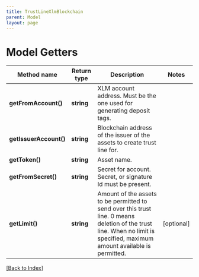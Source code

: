 ```yaml
---
title: TrustLineXlmBlockchain
parent: Model
layout: page
---
```


# Model Getters

Method name | Return type | Description | Notes
------------ | ------------- | ------------- | -------------
**getFromAccount()** | **string** | XLM account address. Must be the one used for generating deposit tags. |
**getIssuerAccount()** | **string** | Blockchain address of the issuer of the assets to create trust line for. |
**getToken()** | **string** | Asset name. |
**getFromSecret()** | **string** | Secret for account. Secret, or signature Id must be present. |
**getLimit()** | **string** | Amount of the assets to be permitted to send over this trust line. 0 means deletion of the trust line. When no limit is specified, maximum amount available is permitted. | [optional]

[[Back to Index]](../index.md)
